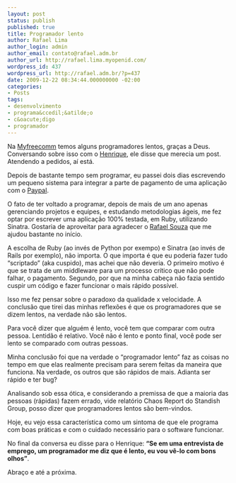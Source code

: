 ```yaml
---
layout: post
status: publish
published: true
title: Programador lento
author: Rafael Lima
author_login: admin
author_email: contato@rafael.adm.br
author_url: http://rafael.lima.myopenid.com/
wordpress_id: 437
wordpress_url: http://rafael.adm.br/?p=437
date: 2009-12-22 08:34:44.000000000 -02:00
categories:
- Posts
tags:
- desenvolvimento
- programa&ccedil;&atilde;o
- c&oacute;digo
- programador
---
```

Na <a href="http://myfreecomm.com.br">Myfreecomm</a> temos alguns programadores lentos, gra&ccedil;as a Deus. Conversando sobre isso com o <a href="http://henriquebastos.net">Henrique</a>, ele disse que merecia um post. Atendendo a pedidos, a&iacute; est&aacute;.

Depois de bastante tempo sem programar, eu passei dois dias escrevendo um pequeno sistema para integrar a parte de pagamento de uma aplica&ccedil;&atilde;o com o <a href="http://paypal.com">Paypal</a>.

O fato de ter voltado a programar, depois de mais de um ano apenas gerenciando projetos e equipes, e estudando metodologias &aacute;geis, me fez optar por escrever uma aplica&ccedil;&atilde;o 100% testada, em Ruby, utilizando Sinatra. Gostaria de aproveitar para agradecer o <a href="http://rafaelss.com/">Rafael Souza</a> que me ajudou bastante no in&iacute;cio.

A escolha de Ruby (ao inv&eacute;s de Python por exempo) e Sinatra (ao inv&eacute;s de Rails por exemplo), n&atilde;o importa. O que importa &eacute; que eu poderia fazer tudo &ldquo;scriptado&rdquo; (aka cuspido), mas achei que n&atilde;o deveria. O primeiro motivo &eacute; que se trata de um middleware para um processo cr&iacute;tico que n&atilde;o pode falhar, o pagamento. Segundo, por que na minha cabe&ccedil;a n&atilde;o fazia sentido cuspir um c&oacute;digo e fazer funcionar o mais r&aacute;pido poss&iacute;vel.

Isso me fez pensar sobre o paradoxo da qualidade x velocidade. A conclus&atilde;o que tirei das minhas reflex&otilde;es &eacute; que os programadores que se dizem lentos, na verdade n&atilde;o s&atilde;o lentos.

Para voc&ecirc; dizer que algu&eacute;m &eacute; lento, voc&ecirc; tem que comparar com outra pessoa. Lentid&atilde;o &eacute; relativo. Voc&ecirc; n&atilde;o &eacute; lento e ponto final, voc&ecirc; pode ser lento se comparado com outras pessoas.

Minha conclus&atilde;o foi que na verdade o &ldquo;programador lento&rdquo; faz as coisas no tempo em que elas realmente precisam para serem feitas da maneira que funciona. Na verdade, os outros que s&atilde;o r&aacute;pidos de mais. Adianta ser r&aacute;pido e ter bug?

Analisando sob essa &oacute;tica, e considerando a premissa de que a maioria das pessoas (r&aacute;pidas) fazem errado, vide relat&oacute;rio Chaos Report do Standish Group, posso dizer que programadores lentos s&atilde;o bem-vindos.

Hoje, eu vejo essa caracter&iacute;stica como um sintoma de que ele programa com boas pr&aacute;ticas e com o cuidado necess&aacute;rio para o software funcionar.

No final da conversa eu disse para o Henrique: <strong>&ldquo;Se em uma entrevista de emprego, um programador me diz que &eacute; lento, eu vou v&ecirc;-lo com bons olhos&rdquo;</strong>.

Abra&ccedil;o e at&eacute; a pr&oacute;xima.
